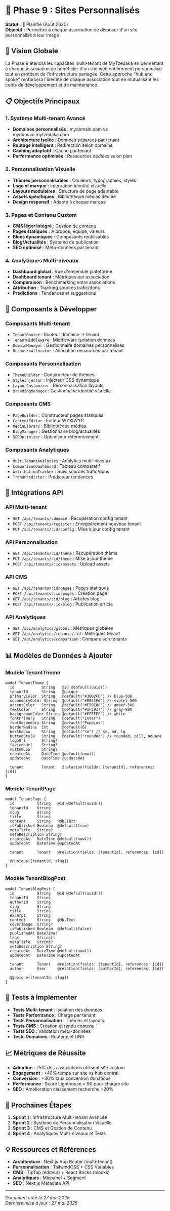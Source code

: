 # 🎨 Phase 9 : Sites Personnalisés

**Statut** : 🚧 Planifié (Août 2025)  
**Objectif** : Permettre à chaque association de disposer d'un site personnalisé à leur image

## 🎯 Vision Globale

La Phase 9 étendra les capacités multi-tenant de MyTzedaka en permettant à chaque association de bénéficier d'un site web entièrement personnalisé tout en profitant de l'infrastructure partagée. Cette approche "hub and spoke" renforcera l'identité de chaque association tout en mutualisant les coûts de développement et de maintenance.

## 📋 Objectifs Principaux

### 1. Système Multi-tenant Avancé
- **Domaines personnalisés** : mydomain.com vs mydomain.mytzedaka.com
- **Architecture isolée** : Données séparées par tenant
- **Routage intelligent** : Redirection selon domaine
- **Caching adaptatif** : Cache par tenant
- **Performance optimisée** : Ressources dédiées selon plan

### 2. Personnalisation Visuelle
- **Thèmes personnalisables** : Couleurs, typographies, styles
- **Logo et marque** : Intégration identité visuelle
- **Layouts modulaires** : Structure de page adaptable
- **Assets spécifiques** : Bibliothèque médias dédiée
- **Design responsif** : Adapté à chaque marque

### 3. Pages et Contenu Custom
- **CMS léger intégré** : Gestion de contenu
- **Pages statiques** : À propos, équipe, valeurs
- **Blocs dynamiques** : Composants réutilisables
- **Blog/Actualités** : Système de publication
- **SEO optimisé** : Méta-données par tenant

### 4. Analytiques Multi-niveaux
- **Dashboard global** : Vue d'ensemble plateforme
- **Dashboard tenant** : Métriques par association
- **Comparaison** : Benchmarking entre associations
- **Attribution** : Tracking sources trafic/dons
- **Prédictions** : Tendances et suggestions

## 🧩 Composants à Développer

### Composants Multi-tenant
- `TenantRouter` : Routeur domaine → tenant
- `TenantMiddleware` : Middleware isolation données
- `DomainManager` : Gestionnaire domaines personnalisés
- `ResourceAllocator` : Allocation ressources par tenant

### Composants Personnalisation
- `ThemeBuilder` : Constructeur de thèmes
- `StyleInjector` : Injecteur CSS dynamique
- `LayoutCustomizer` : Personnalisation layouts
- `BrandingManager` : Gestionnaire identité visuelle

### Composants CMS
- `PageBuilder` : Constructeur pages statiques
- `ContentEditor` : Éditeur WYSIWYG
- `MediaLibrary` : Bibliothèque médias
- `BlogManager` : Gestionnaire blog/actualités
- `SEOOptimizer` : Optimiseur référencement

### Composants Analytiques
- `MultiTenantAnalytics` : Analytics multi-niveaux
- `ComparisonDashboard` : Tableau comparatif
- `AttributionTracker` : Suivi sources trafic/dons
- `TrendPredictor` : Prédicteur tendances

## 🔄 Intégrations API

### API Multi-tenant
- `GET /api/tenants/:domain` : Récupération config tenant
- `POST /api/tenants/register` : Enregistrement nouveau tenant
- `PUT /api/tenants/:id/config` : Mise à jour config tenant

### API Personnalisation
- `GET /api/tenants/:id/theme` : Récupération thème
- `PUT /api/tenants/:id/theme` : Mise à jour thème
- `POST /api/tenants/:id/assets` : Upload assets

### API CMS
- `GET /api/tenants/:id/pages` : Pages statiques
- `POST /api/tenants/:id/pages` : Création page
- `GET /api/tenants/:id/blog` : Articles blog
- `POST /api/tenants/:id/blog` : Publication article

### API Analytiques
- `GET /api/analytics/global` : Métriques globales
- `GET /api/analytics/tenants/:id` : Métriques tenant
- `GET /api/analytics/comparison` : Comparaison tenants

## 📊 Modèles de Données à Ajouter

### Modèle TenantTheme
```prisma
model TenantTheme {
  id            String   @id @default(uuid())
  tenantId      String   @unique
  primaryColor  String   @default("#3B82F6") // blue-500
  secondaryColor String  @default("#8B5CF6") // violet-500
  accentColor   String   @default("#F59E0B") // amber-500
  textColor     String   @default("#1F2937") // gray-800
  backgroundColor String @default("#FFFFFF") // white
  fontPrimary   String   @default("Inter")
  fontSecondary String   @default("Poppins")
  borderRadius  Int      @default(6)
  boxShadow     String   @default("sm") // sm, md, lg
  buttonStyle   String   @default("rounded") // rounded, pill, square
  logoUrl       String?
  faviconUrl    String?
  customCSS     String?
  createdAt     DateTime @default(now())
  updatedAt     DateTime @updatedAt
  
  tenant        Tenant   @relation(fields: [tenantId], references: [id])
}
```

### Modèle TenantPage
```prisma
model TenantPage {
  id          String   @id @default(uuid())
  tenantId    String
  slug        String
  title       String
  content     String   @db.Text
  isPublished Boolean  @default(true)
  metaTitle   String?
  metaDescription String?
  createdAt   DateTime @default(now())
  updatedAt   DateTime @updatedAt
  
  tenant      Tenant   @relation(fields: [tenantId], references: [id])
  
  @@unique([tenantId, slug])
}
```

### Modèle TenantBlogPost
```prisma
model TenantBlogPost {
  id          String   @id @default(uuid())
  tenantId    String
  authorId    String
  slug        String
  title       String
  excerpt     String
  content     String   @db.Text
  coverImage  String?
  isPublished Boolean  @default(false)
  publishedAt DateTime?
  tags        String[]
  metaTitle   String?
  metaDescription String?
  createdAt   DateTime @default(now())
  updatedAt   DateTime @updatedAt
  
  tenant      Tenant   @relation(fields: [tenantId], references: [id])
  author      User     @relation(fields: [authorId], references: [id])
  
  @@unique([tenantId, slug])
}
```

## 🧪 Tests à Implémenter

- **Tests Multi-tenant** : Isolation des données
- **Tests Performance** : Charge par tenant
- **Tests Personnalisation** : Thèmes et layouts
- **Tests CMS** : Création et rendu contenu
- **Tests SEO** : Validation méta-données
- **Tests Domaines** : Routage et DNS

## 📈 Métriques de Réussite

- **Adoption** : 75% des associations utilisent site custom
- **Engagement** : +40% temps sur site vs hub central
- **Conversion** : +30% taux conversion donations
- **Performance** : Score Lighthouse > 90 pour chaque site
- **SEO** : Amélioration classement recherche +20%

## 🚀 Prochaines Étapes

1. **Sprint 1** : Infrastructure Multi-tenant Avancée
2. **Sprint 2** : Système de Personnalisation Visuelle
3. **Sprint 3** : CMS et Gestion de Contenu
4. **Sprint 4** : Analytiques Multi-niveaux et Tests

## 💡 Ressources et Références

- **Architecture** : Next.js App Router (multi-tenant)
- **Personnalisation** : TailwindCSS + CSS Variables
- **CMS** : TipTap (éditeur) + React Bricks (blocks)
- **Analytiques** : Mixpanel + Segment
- **SEO** : Next.js Metadata API

---

*Document créé le 27 mai 2025*  
*Dernière mise à jour : 27 mai 2025*
